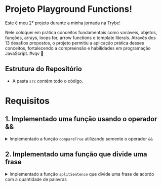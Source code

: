 # Projeto Playground Functions!

Este é meu 2° projeto durante a minha jornada na Trybe!

Nele coloquei em prática conceitos fundamentais como variáveis, objetos, funções, arrays, loops for, arrow functions e template literals. Através dos 13 desafios propostos, o projeto permitiu a aplicação prática desses conceitos, fortalecendo a compreensão e habilidades em programação JavaScript. #vqv 🚀

## Estrutura do Repositório

- A pasta `src` contém todo o código.

# Requisitos

## 1. Implementado uma função usando o operador &&

<details>
  <summary>
    Implementado a função <code>compareTrue</code> utilizando somente o operador <code>&&</code>
  </summary> <br />

A função `compareTrue` ao receber dois parâmetros booleanos:

- Retorna `true` se ambos os valores forem verdadeiros;
- Retorna `false` se um ou ambos os parâmetros forem falsos.


Exemplo:

```javascript
const hamburguer = true;
const fritas = true;
const manga = false;
const leite = false;
```

Se a função for chamada com os valores `hamburguer` e `fritas` como parâmetro, retorna `true`, mas caso seja chamada com os parâmetros `fritas` e `manga` ou `manga` e `leite` retorna `false`.

</details>

## 2. Implementado uma função que divide uma frase

<details>
  <summary>
Implementado a função <code>splitSentence</code> que divide uma frase de acordo com a quantidade de palavras

  </summary> <br />
A função `splitSentence` recebe uma string como parâmetro e deve retornar um array com as palavras separadas por vírgula.

  Exemplo: se a função receber a string `'Vamo que vamo!'`, o retorno deverá ser `['Vamo', 'que', 'vamo!']`.

</details>
